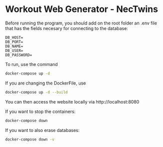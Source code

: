 # Workout Web Generator - NecTwins

Before running the program, you should add on the root folder an .env file that has the fields necesary for connecting to the database:
```
DB_HOST=
DB_PORT=
DB_NAME=
DB_USER=
DB_PASSWORD=
```

To run, use the command
```bash
docker-compose up -d
```

If you are changing the DockerFile, use
```bash
docker-compose up -d --build
```

You can then access the website locally via http://localhost:8080

If you want to stop the containers:
```bash
docker-compose down
```

If you want to also erase databases:
```bash
docker-compose down -v
```

